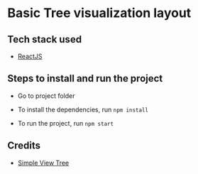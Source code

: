 # Basic Tree visualization layout 

## Tech stack used

- [ReactJS](https://reactjs.org/)


## Steps to install and run the project

- Go to project folder

- To install the dependencies, run ```npm install```

- To run the project, run ```npm start```


## Credits

- [Simple View Tree](https://github.com/davidtran/simple-treeview)
